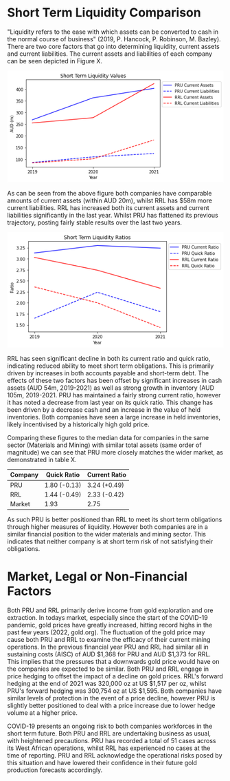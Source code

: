# Short Term Liquidity Comparison

"Liquidity refers to the ease with which assets can be converted to cash in the 
normal course of business" (2019, P. Hancock, P. Robinson, M. Bazley). There are 
two core factors that go into determining liquidity, current assets and current 
liabilities. The current assets and liabilities of each company can be seen 
depicted in Figure X. 

![Current Assets and Current Liabilities](/Liquidity/CA_CL.png)

As can be seen from the above figure both companies have comparable amounts
of current assets (within AUD 20m), whilst RRL has $58m more current liabilities. 
RRL has increased both its current assets and current liabilities significantly 
in the last year. Whilst PRU has flattened its previous trajectory, posting fairly 
stable results over the last two years.

![Current Ratio and Quick Ratio](/Liquidity/CR_QR.png)

RRL has seen significant decline in both its current ratio and quick ratio, 
indicating reduced ability to meet short term obligations. This is primarily 
driven by increases in both accounts payable and short-term debt. The effects 
of these two factors has been offset by significant increases in cash assets 
(AUD 54m, 2019-2021) as well as strong growth in inventory (AUD 105m, 2019-2021.
PRU has maintained a fairly strong current ratio, however it has noted a decrease 
from last year on its quick ratio. This change has been driven by a decrease cash
and an increase in the value of held inventories. Both companies have seen a large 
increase in held inventories, likely incentivised by a historically high gold 
price. 

Comparing these figures to the median data for companies in the same sector 
(Materials and Mining) with similar total assets (same order of magnitude) we can 
see that PRU more closely matches the wider market, as demonstrated in table X.

|Company   |Quick Ratio |Current Ratio|
|----------|------------|-------------|
|PRU       |1.80 (-0.13)|3.24 (+0.49) |
|RRL       |1.44 (-0.49)|2.33 (-0.42) |
|Market    |1.93        |2.75         |

As such PRU is better positioned than RRL to meet its short term obligations 
through higher measures of liquidity. However both companies are in a similar
financial position to the wider materials and mining sector. This indicates that 
neither company is at short term risk of not satisfying their obligations.

# Market, Legal or Non-Financial Factors

Both PRU and RRL primarily derive income from gold exploration and ore extraction.
In todays market, especially since the start of the COVID-19 pandemic, gold prices 
have greatly increased, hitting record highs in the past few years 
(2022, gold.org). The fluctuation of the gold price may cause both PRU and RRL to 
examine the efficacy of their current mining operations. In the previous financial 
year PRU and RRL had similar all in sustaining costs (AISC) of AUD $1,368 for PRU 
and AUD $1,373 for RRL. This implies that the pressures that a downwards gold price 
would have on the companies are expected to be similar. Both PRU and RRL engage in
price hedging to offset the impact of a decline on gold prices. RRL's forward 
hedging at the end of 2021 was 320,000 oz at US $1,517 per oz, whilst PRU's forward 
hedging was 300,754 oz at US $1,595. Both companies have similar levels of 
protection in the event of a price decline, however PRU is slightly better 
positioned to deal with a price increase due to lower hedge volume at a 
higher price.

COVID-19 presents an ongoing risk to both companies workforces in the short term 
future. Both PRU and RRL are undertaking business as usual, with heightened 
precautions. PRU has recorded a total of 51 cases across its West African 
operations, whilst RRL has experienced no cases at the time of reporting. PRU and 
RRL acknowledge the operational risks posed by this situation and have lowered 
their confidence in their future gold production forecasts accordingly.


